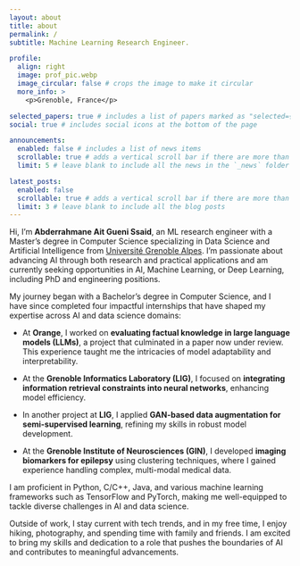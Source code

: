 ```yaml
---
layout: about
title: about
permalink: /
subtitle: Machine Learning Research Engineer.

profile:
  align: right
  image: prof_pic.webp
  image_circular: false # crops the image to make it circular
  more_info: >
    <p>Grenoble, France</p>

selected_papers: true # includes a list of papers marked as "selected={true}"
social: true # includes social icons at the bottom of the page

announcements:
  enabled: false # includes a list of news items
  scrollable: true # adds a vertical scroll bar if there are more than 3 news items
  limit: 5 # leave blank to include all the news in the `_news` folder

latest_posts:
  enabled: false
  scrollable: true # adds a vertical scroll bar if there are more than 3 new posts items
  limit: 3 # leave blank to include all the blog posts
---
```


Hi, I’m **Abderrahmane Ait Gueni Ssaid**, an ML research engineer with a Master’s degree in Computer Science specializing in Data Science and Artificial Intelligence from [Université Grenoble Alpes](https://www.univ-grenoble-alpes.fr/english/). I’m passionate about advancing AI through both research and practical applications and am currently seeking opportunities in AI, Machine Learning, or Deep Learning, including PhD and engineering positions.

My journey began with a Bachelor’s degree in Computer Science, and I have since completed four impactful internships that have shaped my expertise across AI and data science domains:

- At **Orange**, I worked on **evaluating factual knowledge in large language models (LLMs)**, a project that culminated in a paper now under review. This experience taught me the intricacies of model adaptability and interpretability.

- At the **Grenoble Informatics Laboratory (LIG)**, I focused on **integrating information retrieval constraints into neural networks**, enhancing model efficiency.

- In another project at **LIG**, I applied **GAN-based data augmentation for semi-supervised learning**, refining my skills in robust model development.

- At the **Grenoble Institute of Neurosciences (GIN)**, I developed **imaging biomarkers for epilepsy** using clustering techniques, where I gained experience handling complex, multi-modal medical data.

I am proficient in Python, C/C++, Java, and various machine learning frameworks such as TensorFlow and PyTorch, making me well-equipped to tackle diverse challenges in AI and data science.

Outside of work, I stay current with tech trends, and in my free time, I enjoy hiking, photography, and spending time with family and friends. I am excited to bring my skills and dedication to a role that pushes the boundaries of AI and contributes to meaningful advancements.
